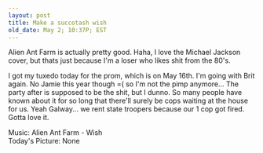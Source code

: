 ```yaml
---
layout: post
title: Make a succotash wish
old_date: May 2; 10:37P; EST
---
```


Alien Ant Farm is actually pretty good. Haha, I love the Michael Jackson
cover, but thats just because I'm a loser who likes shit from the 80's.

I got my tuxedo today for the prom, which is on May 16th. I'm going with Brit
again. No Jamie this year though =( so I'm not the pimp anymore... The party
after is supposed to be the shit, but I dunno. So many people have known about
it for so long that there'll surely be cops waiting at the house for us. Yeah
Galway... we rent state troopers because our 1 cop got fired. Gotta love it.

Music: Alien Ant Farm - Wish  
Today's Picture: None
